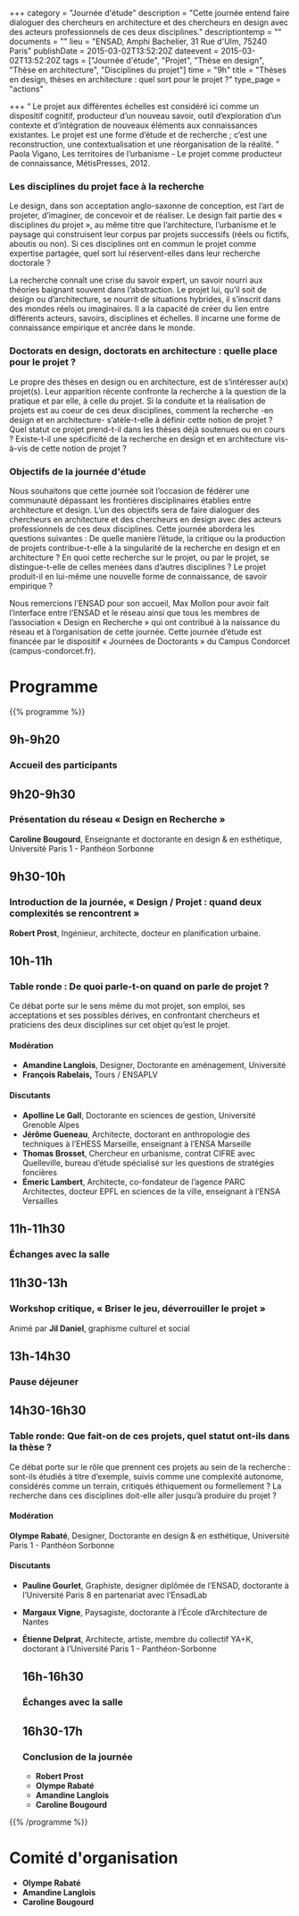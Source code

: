 +++
category = "Journée d'étude"
description = "Cette journée entend faire dialoguer des chercheurs en architecture et des chercheurs en design avec des acteurs professionnels de ces deux disciplines."
descriptiontemp = ""
documents = ""
lieu = "ENSAD, Amphi Bachelier, 31 Rue d'Ulm, 75240 Paris"
publishDate = 2015-03-02T13:52:20Z
dateevent = 2015-03-02T13:52:20Z
tags = ["Journée d'étude", "Projet", "Thèse en design", "Thèse en architecture", "Disciplines du projet"]
time = "9h"
title = "Thèses en design, thèses en architecture : quel sort pour le projet ?"
type_page = "actions"

+++
“ Le projet aux différentes échelles est considéré ici comme un dispositif cognitif, producteur d’un nouveau savoir, outil d’exploration d’un contexte et d’intégration de nouveaux éléments aux connaissances existantes. Le projet est une forme d’étude et de recherche ; c’est une reconstruction, une contextualisation et une réorganisation de la réalité. ” Paola Vigano, Les territoires de l’urbanisme - Le projet comme producteur de connaissance, MétisPresses, 2012.

### Les disciplines du projet face à la recherche

Le design, dans son acceptation anglo-saxonne de conception, est l’art de projeter, d’imaginer, de concevoir et de réaliser. Le design fait partie des « disciplines du projet », au même titre que l’architecture, l’urbanisme et le paysage qui construisent leur corpus par projets successifs (réels ou fictifs, aboutis ou non). Si ces disciplines ont en commun le projet comme expertise partagée, quel sort lui réservent-elles dans leur recherche doctorale ?

La recherche connaît une crise du savoir expert, un savoir nourri aux théories baignant souvent dans l’abstraction. Le projet lui, qu’il soit de design ou d’architecture, se nourrit de situations hybrides, il s’inscrit dans des mondes réels ou imaginaires. Il a la capacité de créer du lien entre différents acteurs, savoirs, disciplines et échelles. Il incarne une forme de connaissance empirique et ancrée dans le monde.

### Doctorats en design, doctorats en architecture : quelle place pour le projet ?

Le propre des thèses en design ou en architecture, est de s’intéresser au(x) projet(s). Leur apparition récente confronte la recherche à la question de la pratique et par elle, à celle du projet. Si la conduite et la réalisation de projets est au coeur de ces deux disciplines, comment la recherche -en design et en architecture- s’atèle-t-elle à définir cette notion de projet ? Quel statut ce projet prend-t-il dans les thèses déjà soutenues ou en cours ? Existe-t-il une spécificité de la recherche en design et en architecture vis-à-vis de cette notion de projet ?

### Objectifs de la journée d'étude

Nous souhaitons que cette journée soit l’occasion de fédérer une communauté dépassant les frontières disciplinaires établies entre architecture et design. L’un des objectifs sera de faire dialoguer des chercheurs en architecture et des chercheurs en design avec des acteurs professionnels de ces deux disciplines. Cette journée abordera les questions suivantes : De quelle manière l’étude, la critique ou la production de projets contribue-t-elle à la singularité de la recherche en design et en architecture ? En quoi cette recherche sur le projet, ou par le projet, se distingue-t-elle de celles menées dans d’autres disciplines ? Le projet produit-il en lui-même une nouvelle forme de connaissance, de savoir empirique ?

Nous remercions l’ENSAD pour son accueil, Max Mollon pour avoir fait l’interface entre l’ENSAD et le réseau ainsi que tous les membres de l’association « Design en Recherche » qui ont contribué à la naissance du réseau et à l’organisation de cette journée. Cette journée d’étude est financée par le dispositif « Journées de Doctorants » du Campus Condorcet (campus-condorcet.fr).

<!-- Garder les niveaux de titres comme dans cet exemple -->

# Programme

{{% programme %}}

## 9h-9h20

### Accueil des participants

## 9h20-9h30

### Présentation du réseau « Design en Recherche »

**Caroline Bougourd**, Enseignante et doctorante en design & en esthétique, Université Paris 1 - Panthéon Sorbonne

## 9h30-10h

### Introduction de la journée, « Design / Projet : quand deux complexités se rencontrent »

**Robert Prost**, Ingénieur, architecte, docteur en planification urbaine.

## 10h-11h

### Table ronde : De quoi parle-t-on quand on parle de projet ?

Ce débat porte sur le sens même du mot projet, son emploi, ses acceptations et ses possibles dérives, en confrontant chercheurs et praticiens des deux disciplines sur cet objet qu’est le projet.

#### Modération

* **Amandine Langlois**, Designer, Doctorante en aménagement, Université
* **François Rabelais,** Tours / ENSAPLV

#### Discutants

* **Apolline Le Gall**, Doctorante en sciences de gestion, Université Grenoble Alpes
* **Jérôme Gueneau**, Architecte, doctorant en anthropologie des techniques à l’EHESS Marseille, enseignant à l’ENSA Marseille
* **Thomas Brosset**, Chercheur en urbanisme, contrat CIFRE avec Quelleville, bureau d’étude spécialisé sur les questions de stratégies foncières
* **Émeric Lambert**, Architecte, co-fondateur de l’agence PARC Architectes, docteur EPFL en sciences de la ville, enseignant à l’ENSA Versailles

## 11h-11h30

### Échanges avec la salle

## 11h30-13h

### Workshop critique, « Briser le jeu, déverrouiller le projet »

Animé par **Jil Daniel**, graphisme culturel et social

## 13h-14h30

### Pause déjeuner

## 14h30-16h30

### Table ronde: Que fait-on de ces projets, quel statut ont-ils dans la thèse ?

Ce débat porte sur le rôle que prennent ces projets au sein de la recherche : sont-ils étudiés à titre d’exemple, suivis comme une complexité autonome, considérés comme un terrain, critiqués éthiquement ou formellement ? La recherche dans ces disciplines doit-elle aller jusqu’à produire du projet ?

#### Modération

**Olympe Rabaté**, Designer, Doctorante en design & en esthétique, Université Paris 1 - Panthéon Sorbonne

#### Discutants

* **Pauline Gourlet**, Graphiste, designer diplômée de l’ENSAD, doctorante à l’Université Paris 8 en partenariat avec l’EnsadLab
* **Margaux Vigne**, Paysagiste, doctorante à l’École d’Architecture de Nantes
* **Étienne Delprat**, Architecte, artiste, membre du collectif YA+K, doctorant à l’Université Paris 1 - Panthéon-Sorbonne

  ## 16h-16h30

  ### Échanges avec la salle

  ## 16h30-17h

  ### Conclusion de la journée
  * **Robert Prost** 
  * **Olympe Rabaté**
  * **Amandine Langlois**
  * **Caroline Bougourd**

{{% /programme %}}

# Comité d'organisation

* **Olympe Rabaté**
* **Amandine Langlois**
* **Caroline Bougourd**